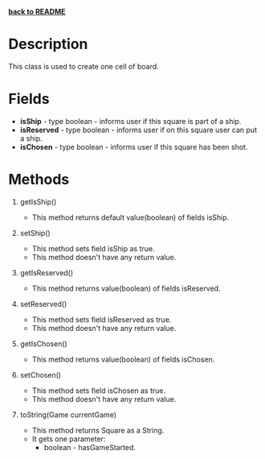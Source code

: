 __[back to README](../README.md)__

# Description
This class is used to create one cell of board. 

# Fields
* **isShip** - type boolean - informs user if this square is part of a ship.
* **isReserved** - type boolean - informs user if on this square user can put a ship.
* **isChosen** - type boolean - informs user if this square has been shot.

# Methods
1. getIsShip()
    * This method returns default value(boolean) of fields isShip.
    
2. setShip()
    * This method sets field isShip as true.
    * This method doesn't have any return value.

3. getIsReserved()
    * This method returns value(boolean) of fields isReserved.

4. setReserved()
    * This method sets field isReserved as true.
    * This method doesn't have any return value.

5. getIsChosen()
    * This method returns value(boolean) of fields isChosen.

6. setChosen()
    * This method sets field isChosen as true.
    * This method doesn't have any return value.

7. toString(Game currentGame)
    * This method returns Square as a String.
    * It gets one parameter:
        * boolean - hasGameStarted. 
    
